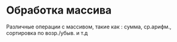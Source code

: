 # Обработка массива
Различные операции с массивом, такие как : сумма, ср.арифм., сортировка по возр./убыв. и т.д
